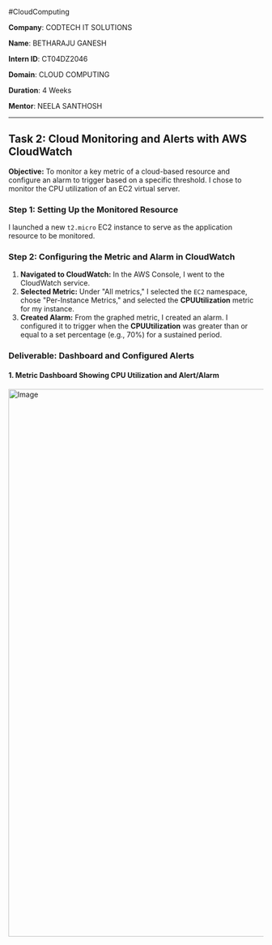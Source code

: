#CloudComputing

**Company**: CODTECH IT SOLUTIONS

**Name**: BETHARAJU GANESH

**Intern ID**: CT04DZ2046

**Domain**: CLOUD COMPUTING

**Duration**: 4 Weeks

**Mentor**: NEELA SANTHOSH

---

## Task 2: Cloud Monitoring and Alerts with AWS CloudWatch

**Objective:** To monitor a key metric of a cloud-based resource and configure an alarm to trigger based on a specific threshold. I chose to monitor the CPU utilization of an EC2 virtual server.

### Step 1: Setting Up the Monitored Resource
I launched a new `t2.micro` EC2 instance to serve as the application resource to be monitored.

### Step 2: Configuring the Metric and Alarm in CloudWatch
1.  **Navigated to CloudWatch:** In the AWS Console, I went to the CloudWatch service.
2.  **Selected Metric:** Under "All metrics," I selected the `EC2` namespace, chose "Per-Instance Metrics," and selected the **CPUUtilization** metric for my instance.
3.  **Created Alarm:** From the graphed metric, I created an alarm. I configured it to trigger when the **CPUUtilization** was greater than or equal to a set percentage (e.g., 70%) for a sustained period.

### Deliverable: Dashboard and Configured Alerts

#### 1. Metric Dashboard Showing CPU Utilization and Alert/Alarm
<img width="1920" height="1080" alt="Image" src="https://github.com/user-attachments/assets/318ae118-3ef2-4888-9c31-7de5ab865873" />
